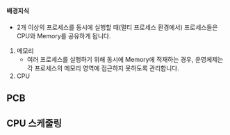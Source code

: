 #### 배경지식
- 2개 이상의 프로세스를 동시에 실행할 때(멀티 프로세스 환경에서) 프로세스들은 CPU와 Memory를 공유하게 됩니다.
1. 메모리
	- 여러 프로세스를 실행하기 위해 동시에 Memory에 적재하는 경우, 운영체제는 각 프로세스의 메모리 영역에 접근하지 못하도록 관리합니다. 
1. CPU

## PCB
## CPU 스케줄링